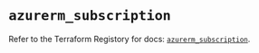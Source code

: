 # `azurerm_subscription`

Refer to the Terraform Registory for docs: [`azurerm_subscription`](https://registry.terraform.io/providers/hashicorp/azurerm/3.86.0/docs/resources/subscription).
